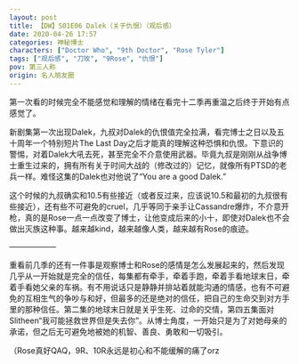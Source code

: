 ```yaml
---
layout: post
title: 【DW】S01E06 Dalek（关于仇恨）（观后感）
date: 2020-04-26 17:57
categories: 神秘博士
characters: ["Doctor Who", "9th Doctor", "Rose Tyler"]
tags: ["观后感", "刀玫", "9Rose", "仇恨"]
pov: 第三人称
origin: 名人朋友圈
---
```


第一次看的时候完全不能感觉和理解的情绪在看完十二季再重温之后终于开始有点感觉了。

新剧集第一次出现Dalek，九叔对Dalek的仇恨值完全拉满，看完博士之日以及五十周年一个特别短片The Last Day之后才能真的理解这种恐惧和仇恨。下意识的警惕，对着Dalek大吼去死，甚至完全不介意使用武器。毕竟九叔是刚刚从战争博士重生过来的，拥有所有关于时间大战的（修改过的）记忆，就像所有PTSD的老兵一样。难怪这集的Dalek也对他说了“You are a good Dalek.”

这个时候的九叔确实和10.5有些接近（或者反过来，应该说10.5和最初的九叔很有些接近），还有些不可避免的cruel，几乎等同于亲手让Cassandre爆炸，不介意开枪，真的是Rose一点一点改变了博士，让他变成后来的小十，即使对Dalek也不会做出灭族这种事。越来越kind，越来越像人类，越来越有Rose的痕迹。

——————

重看前几季的还有一件事是观察博士和Rose的感情是怎么发展起来的，然后发现几乎从一开始就是完全的信任，每集都有牵手，牵着手跑，牵着手看地球末日，牵着手看她父亲的车祸。有不用说话只是静静并排站着就能沟通的情感，也有不可避免的互相生气的争吵与和好，但最多的还是绝对的信任，把自己的生命交到对方手里的那种信任。第二集的地球末日就是关乎生死、过命的交情，第四五集面对Slitheen“我可能拯救世界但是失去你”。从博士角度，一开始只是为了对她母亲的承诺，但之后无可避免地被她的机智、善良、勇敢和一切吸引。

（Rose真好QAQ，9R、10R永远是初心和不能缓解的痛了orz
